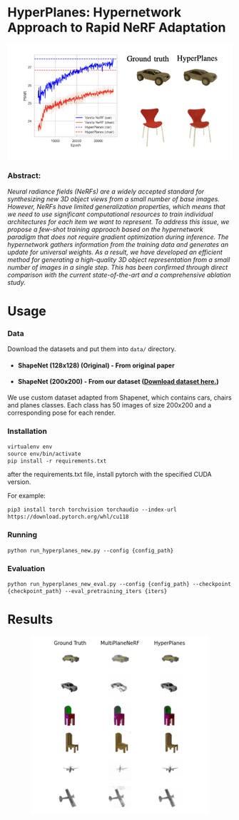 # HyperPlanes: Hypernetwork Approach to Rapid NeRF Adaptation


<p align="center">
    <img src=assets/nerf_exp_1.png>
</p>


### Abstract: 
*Neural radiance fields (NeRFs) are a widely accepted standard for synthesizing new 3D object views from a small number of base images. However, NeRFs have limited generalization properties, which means that we need to use significant computational resources to train individual architectures for each item we want to represent. To address this issue, we propose a few-shot training approach based on the hypernetwork paradigm that does not require gradient optimization during inference. The hypernetwork gathers information from the training data and generates an update for universal weights. As a result, we have developed an efficient method for generating a high-quality 3D object representation from a small number of images in a single step. This has been confirmed through direct comparison with the current state-of-the-art and a comprehensive ablation study.*


# Usage

### Data

Download the datasets and put them into `data/` directory.

- #### ShapeNet (128x128) (Original) - From original paper

- #### ShapeNet (200x200) - From our dataset ([Download dataset here.](https://ujchmura-my.sharepoint.com/:u:/g/personal/przemyslaw_spurek_uj_edu_pl/ETy5BPpf4ZFLorYEpXxhRRcBY1ASvCqDCgEX_h75Um6MlA?e=MTJdaj))
We use custom dataset adapted from Shapenet, which contains cars, chairs and planes classes. Each class has 50 images of size 200x200 and a corresponding pose for each render.


### Installation
```
virtualenv env
source env/bin/activate
pip install -r requirements.txt
```

after the requirements.txt file, install pytorch with the specified CUDA version.

For example:
```
pip3 install torch torchvision torchaudio --index-url https://download.pytorch.org/whl/cu118
```


### Running

```
python run_hyperplanes_new.py --config {config_path}
```

### Evaluation

```
python run_hyperplanes_new_eval.py --config {config_path} --checkpoint {checkpoint_path} --eval_pretraining_iters {iters}
```

# Results
 <p align="center">
    <img src=assets/recons_small.png height=400>
</p>
